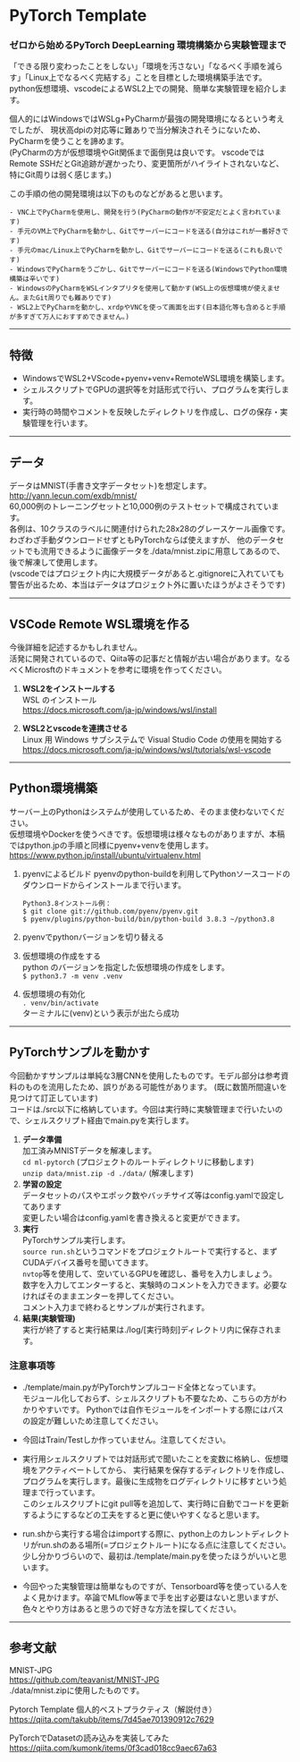 # PyTorch Template
### ゼロから始めるPyTorch DeepLearning 環境構築から実験管理まで

「できる限り変わったことをしない」「環境を汚さない」「なるべく手順を減らす」「Linux上でなるべく完結する」ことを目標とした環境構築手法です。  
python仮想環境、vscodeによるWSL2上での開発、簡単な実験管理を紹介します。

個人的にはWindowsではWSLg+PyCharmが最強の開発環境になるという考えでしたが、
現状高dpiの対応等に難ありで当分解決されそうにないため、PyCharmを使うことを諦めます。  
(PyCharmの方が仮想環境やGit関係まで面倒見は良いです。
vscodeではRemote SSHだとGit追跡が遅かったり、変更箇所がハイライトされないなど、特にGit周りは弱く感じます。)  

この手順の他の開発環境は以下のものなどがあると思います。 
```
- VNC上でPyCharmを使用し、開発を行う(PyCharmの動作が不安定だとよく言われています)
- 手元のVM上でPyCharmを動かし、Gitでサーバーにコードを送る(自分はこれが一番好きです)
- 手元のmac/Linux上でPyCharmを動かし、Gitでサーバーにコードを送る(これも良いです)
- WindowsでPyCharmをうごかし、Gitでサーバーにコードを送る(WindowsでPython環境構築は辛いです)
- WindowsのPyCharmをWSLインタプリタを使用して動かす(WSL上の仮想環境が使えません。またGit周りでも難ありです)
- WSL2上でPyCharmを動かし、xrdpやVNCを使って画面を出す(日本語化等も含めると手順が多すぎて万人におすすめできません。)
```

---
## 特徴
- WindowsでWSL2+VScode+pyenv+venv+RemoteWSL環境を構築します。
- シェルスクリプトでGPUの選択等を対話形式で行い、プログラムを実行します。
- 実行時の時間やコメントを反映したディレクトリを作成し、ログの保存・実験管理を行います。 

---
## データ
データはMNIST(手書き文字データセット)を想定します。  
http://yann.lecun.com/exdb/mnist/   
60,000例のトレーニングセットと10,000例のテストセットで構成されています。  
各例は、10クラスのラベルに関連付けられた28x28のグレースケール画像です。  
わざわざ手動ダウンロードせずともPyTorchならば使えますが、
他のデータセットでも流用できるように画像データを./data/mnist.zipに用意してあるので、後で解凍して使用します。  
(vscodeではプロジェクト内に大規模データがあると.gitignoreに入れていても警告が出るため、本当はデータはプロジェクト外に置いたほうがよさそうです)

---
## VSCode Remote WSL環境を作る
今後詳細を記述するかもしれません。  
活発に開発されているので、Qiita等の記事だと情報が古い場合があります。なるべくMicrosftのドキュメントを参考に環境を作ってください。  

1. **WSL2をインストールする**   
WSL のインストール  
https://docs.microsoft.com/ja-jp/windows/wsl/install

2. **WSL2とvscodeを連携させる**  
Linux 用 Windows サブシステムで Visual Studio Code の使用を開始する  
https://docs.microsoft.com/ja-jp/windows/wsl/tutorials/wsl-vscode

---

## Python環境構築 
サーバー上のPythonはシステムが使用しているため、そのまま使わないでください。  
仮想環境やDockerを使うべきです。仮想環境は様々なものがありますが、本稿ではpython.jpの手順と同様にpyenv+venvを使用します。  
https://www.python.jp/install/ubuntu/virtualenv.html

1. pyenvによるビルド
pyenvのpython-buildを利用してPythonソースコードのダウンロードからインストールまで行います。  
   ```
   Python3.8インストール例：  
   $ git clone git://github.com/pyenv/pyenv.git  
   $ pyenv/plugins/python-build/bin/python-build 3.8.3 ~/python3.8
   ```

2. pyenvでpythonバージョンを切り替える  


3. 仮想環境の作成をする  
python のバージョンを指定した仮想環境の作成をします。  
`$ python3.7 -m venv .venv`  


4. 仮想環境の有効化  
`. venv/bin/activate`  
ターミナルに(venv)という表示が出たら成功

---

## PyTorchサンプルを動かす
今回動かすサンプルは単純な3層CNNを使用したものです。モデル部分は参考資料のものを流用したため、誤りがある可能性があります。
(既に数箇所間違いを見つけて訂正しています)  
コードは./src以下に格納しています。今回は実行時に実験管理まで行いたいので、シェルスクリプト経由でmain.pyを実行します。


1. **データ準備**  
加工済みMNISTデータを解凍します。  
`cd ml-pytorch` (プロジェクトのルートディレクトリに移動します)  
`unzip data/mnist.zip -d ./data/` (解凍します)
2. **学習の設定**  
データセットのパスやエポック数やバッチサイズ等はconfig.yamlで設定してあります  
変更したい場合はconfig.yamlを書き換えると変更ができます。
3. **実行**  
PyTorchサンプル実行します。  
`source run.sh`というコマンドをプロジェクトルートで実行すると、まずCUDAデバイス番号を聞いてきます。  
`nvtop`等を使用して、空いているGPUを確認し、番号を入力しましょう。  
数字を入力してエンターすると、実験時のコメントを入力できます。必要なければそのままエンターを押してください。  
コメント入力まで終わるとサンプルが実行されます。
4. **結果(実験管理)**  
実行が終了すると実行結果は./log/[実行時刻]ディレクトリ内に保存されます。

###  注意事項等
- ./template/main.pyがPyTorchサンプルコード全体となっています。   
モジュール化しておらず、シェルスクリプトも不要なため、こちらの方がわかりやすいです。
Pythonでは自作モジュールをインポートする際にはパスの設定が難しいため注意してください。


- 今回はTrain/Testしか作っていません。注意してください。  


- 実行用シェルスクリプトでは対話形式で聞いたことを変数に格納し、仮想環境をアクティベートしてから、
実行結果を保存するディレクトリを作成し、プログラムを実行します。最後に生成物をログディレクトリに移すという処理まで行っています。  
このシェルスクリプトにgit pull等を追加して、実行時に自動でコードを更新するようにするなどの工夫をすると更に使いやすくなると思います。  


- run.shから実行する場合はimportする際に、python上のカレントディレクトリがrun.shのある場所(=プロジェクトルート)になる点に注意してください。
少し分かりづらいので、最初は./template/main.pyを使ったほうがいいと思います。 


- 今回やった実験管理は簡単なものですが、Tensorboard等を使っている人をよく見かけます。卒論でMLflow等まで手を出す必要はないと思いますが、
色々とやり方はあると思うので好きな方法を探してください。

---
## 参考文献
MNIST-JPG  
https://github.com/teavanist/MNIST-JPG  
./data/mnist.zipに使用したものです。

Pytorch Template 個人的ベストプラクティス（解説付き）  
https://qiita.com/takubb/items/7d45ae701390912c7629

PyTorchでDatasetの読み込みを実装してみた  
https://qiita.com/kumonk/items/0f3cad018cc9aec67a63